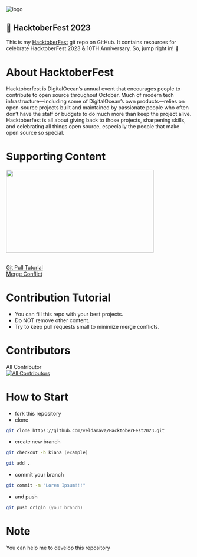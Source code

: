 <img src="https://hacktoberfest.com/_next/static/media/logo-hacktoberfest--horizontal.ebc5fdc8.svg" alt="logo">
<h2>🧩 HacktoberFest 2023</h2>
This is my <a href="https://hacktoberfest.com">HacktoberFest</a> git repo on GitHub. It contains resources for celebrate HacktoberFest 2023 & 10TH Anniversary. So, jump right in! 🎯
<br>

# About HacktoberFest
Hacktoberfest is DigitalOcean’s annual event that encourages people to contribute to open source throughout October. Much of modern tech infrastructure—including some of DigitalOcean’s own products—relies on open-source projects built and maintained by passionate people who often don’t have the staff or budgets to do much more than keep the project alive. Hacktoberfest is all about giving back to those projects, sharpening skills, and celebrating all things open source, especially the people that make open source so special.

# Supporting Content
<p><a href="https://hacktoberfest.com/about/?wvideo=3vikqzhoj5"><img src="https://embed-ssl.wistia.com/deliveries/50745419385ba0d2d2a73acc3e6474fb.jpg?image_play_button_size=2x&amp;image_crop_resized=960x524&amp;image_play_button=1&amp;image_play_button_color=174bd2e0" style="width: 400px; height: 225px;" width="400" height="225"></a></p>
<br>
<a href="https://youtu.be/DIj2q02gvKs">Git Pull Tutorial</a>
<br>
<a href="https://youtu.be/zOx5PJTY8CI">Merge Conflict</a>

# Contribution Tutorial
- You can fill this repo with your best projects.
- Do NOT remove other content.
- Try to keep pull requests small to minimize merge conflicts.

# Contributors
All Contributor <br>
[![All Contributors](https://img.shields.io/github/all-contributors/projectOwner/projectName?color=ee8449&style=flat-square)](#contributors)

# How to Start
- fork this repository
- clone
```zsh
git clone https://github.com/veldanava/HacktoberFest2023.git
```
- create new branch
```zsh
git checkout -b kiana (example)
```
```zsh
git add .
```
- commit your branch
```zsh
git commit -m "Lorem Ipsum!!!"
```
- and push
```zsh
git push origin (your branch)
```
# Note
You can help me to develop this repository

